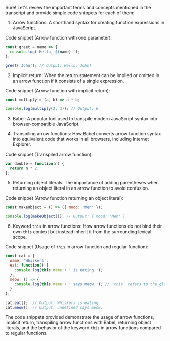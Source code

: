 Sure! Let's review the important terms and concepts mentioned in the transcript and provide simple code snippets for each of them:

1. Arrow functions: A shorthand syntax for creating function expressions in JavaScript.

Code snippet (Arrow function with one parameter):
```javascript
const greet = name => {
  console.log(`Hello, ${name}!`);
};

greet('John'); // Output: Hello, John!
```

2. Implicit return: When the return statement can be implied or omitted in an arrow function if it consists of a single expression.

Code snippet (Arrow function with implicit return):
```javascript
const multiply = (a, b) => a * b;

console.log(multiply(2, 3)); // Output: 6
```

3. Babel: A popular tool used to transpile modern JavaScript syntax into browser-compatible JavaScript.

4. Transpiling arrow functions: How Babel converts arrow function syntax into equivalent code that works in all browsers, including Internet Explorer.

Code snippet (Transpiled arrow function):
```javascript
var double = function(n) {
  return n * 2;
};
```

5. Returning object literals: The importance of adding parentheses when returning an object literal in an arrow function to avoid confusion.

Code snippet (Arrow function returning an object literal):
```javascript
const makeObject = () => ({ mood: 'Meh' });

console.log(makeObject()); // Output: { mood: 'Meh' }
```

6. Keyword `this` in arrow functions: How arrow functions do not bind their own `this` context but instead inherit it from the surrounding lexical scope.

Code snippet (Usage of `this` in arrow function and regular function):
```javascript
const cat = {
  name: 'Whiskers',
  eat: function() {
    console.log(this.name + ' is eating.');
  },
  meow: () => {
    console.log(this.name + ' says meow.'); // `this` refers to the global scope
  }
};

cat.eat();  // Output: Whiskers is eating.
cat.meow(); // Output: undefined says meow.
```

The code snippets provided demonstrate the usage of arrow functions, implicit return, transpiling arrow functions with Babel, returning object literals, and the behavior of the keyword `this` in arrow functions compared to regular functions.